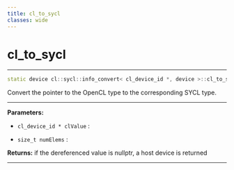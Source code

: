 ```yaml
---
title: cl_to_sycl
classes: wide
---
```

# cl_to_sycl

---

```cpp
static device cl::sycl::info_convert< cl_device_id *, device >::cl_to_sycl(cl_device_id *clValue, size_t numElems)
```


Convert the pointer to the OpenCL type to the corresponding SYCL type. 


---
**Parameters:**

 - `cl_device_id * clValue`
: 

 - `size_t numElems`
: 

**Returns:** if the dereferenced value is nullptr, a host device is returned 

---
